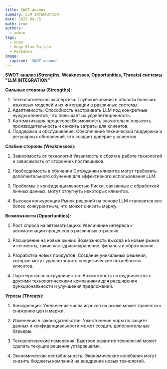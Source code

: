 ```yaml
---
title: SWOT-анализ
summary: LLM INTEGRATION
date: 2025-04-25
math: true
authors:
  - admin
tags:
  - Hugo
  - Hugo Blox Builder
  - Markdown
image:
  caption: 'SWOT-анализ'
---
```

**SWOT-анализ (Strengths, Weaknesses, Opportunities, Threats) системы  "LLM INTEGRATION"**

**Сильные стороны (Strengths):**
1.	Технологическая экспертиза: 
Глубокие знания в области больших языковых моделей и их интеграции в различные системы.
2.	Адаптивность: 
Способность настраивать LLM под конкретные нужды клиентов, что повышает их удовлетворенность.
3.	Автоматизация процессов: 
Возможность значительно повысить производительность и снизить затраты для клиентов.
4.	Поддержка и обслуживание: 
Обеспечение технической поддержки и регулярных обновлений, что создает доверие у клиентов.

**Слабые стороны (Weaknesses):**
1.	Зависимость от технологий
Уязвимость к сбоям в работе технологий и зависимость от сторонних поставщиков.

2.	Необходимость в обучении
Сотрудники клиентов могут требовать дополнительного обучения для эффективного использования LLM.

3.	Проблемы с конфиденциальностью
Риски, связанные с обработкой личных данных, могут отпугнуть некоторых клиентов.

4.	Высокая конкуренция 
Рынок решений на основе LLM становится все более конкурентным, что может снизить маржу.

**Возможности (Opportunities):**
1.	Рост спроса на автоматизацию: 
Увеличение интереса к автоматизации процессов в различных отраслях.

2.	Расширение на новые рынки: 
Возможность выхода на новые рынки и сегменты, такие как здравоохранение, финансы и образование.

3.	Разработка новых продуктов: 
Создание уникальных решений, которые могут удовлетворить специфические потребности клиентов.

4.	Партнерство и сотрудничество: 
Возможность сотрудничества с другими технологическими компаниями для расширения функциональности и улучшения предложений.

**Угрозы (Threats):**
1.	Конкуренция: 
Увеличение числа игроков на рынке может привести к снижению цен и маржи.

2.	Изменения в законодательстве: 
Ужесточение норм по защите данных и конфиденциальности может создать дополнительные барьеры.

3.	Технологические изменения: 
Быстрое развитие технологий может сделать текущие решения устаревшими.

4.	Экономическая нестабильность: 
Экономические колебания могут снизить бюджеты компаний на внедрение новых технологий.
